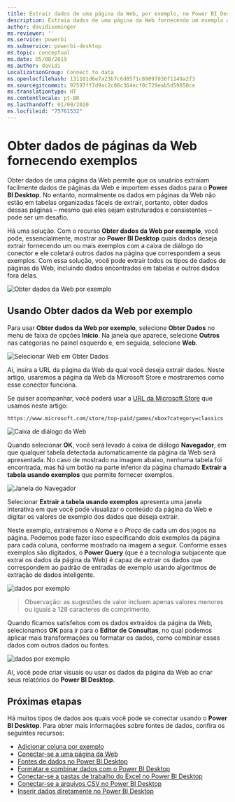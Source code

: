 ```yaml
---
title: Extrair dados de uma página da Web, por exemplo, no Power BI Desktop
description: Extraia dados de uma página da Web fornecendo um exemplo dos dados dos quais deseja efetuar pull
author: davidiseminger
ms.reviewer: ''
ms.service: powerbi
ms.subservice: powerbi-desktop
ms.topic: conceptual
ms.date: 05/08/2019
ms.author: davidi
LocalizationGroup: Connect to data
ms.openlocfilehash: 131101d6e7a23b7c6d8571c89097036f1149a2f3
ms.sourcegitcommit: 97597ff7d9ac2c08c364ecf0c729eab5d59850ce
ms.translationtype: HT
ms.contentlocale: pt-BR
ms.lasthandoff: 01/09/2020
ms.locfileid: "75761532"
---
```

# <a name="get-webpage-data-by-providing-examples"></a>Obter dados de páginas da Web fornecendo exemplos

Obter dados de uma página da Web permite que os usuários extraiam facilmente dados de páginas da Web e importem esses dados para o **Power BI Desktop**. No entanto, normalmente os dados em páginas da Web não estão em tabelas organizadas fáceis de extrair, portanto, obter dados dessas páginas – mesmo que eles sejam estruturados e consistentes – pode ser um desafio. 

Há uma solução. Com o recurso **Obter dados da Web por exemplo**, você pode, essencialmente, mostrar ao **Power BI Desktop** quais dados deseja extrair fornecendo um ou mais exemplos com a caixa de diálogo do conector e ele coletará outros dados na página que correspondem a seus exemplos. Com essa solução, você pode extrair todos os tipos de dados de páginas da Web, incluindo dados encontrados em tabelas *e* outros dados fora delas. 

![Obter dados da Web por exemplo](media/desktop-connect-to-web-by-example/web-by-example_01.png)



## <a name="using-get-data-from-web-by-example"></a>Usando Obter dados da Web por exemplo

Para usar **Obter dados da Web por exemplo**, selecione **Obter Dados** no menu de faixa de opções **Início**. Na janela que aparece, selecione **Outros** nas categorias no painel esquerdo e, em seguida, selecione **Web**.

![Selecionar Web em Obter Dados](media/desktop-connect-to-web-by-example/web-by-example_03.png)

Aí, insira a URL da página da Web da qual você deseja extrair dados. Neste artigo, usaremos a página da Web da Microsoft Store e mostraremos como esse conector funciona. 

Se quiser acompanhar, você poderá usar a [URL da Microsoft Store](https://www.microsoft.com/store/top-paid/games/xbox?category=classics) que usamos neste artigo:

    https://www.microsoft.com/store/top-paid/games/xbox?category=classics

![Caixa de diálogo da Web](media/desktop-connect-to-web-by-example/web-by-example_04.png)

Quando selecionar **OK**, você será levado à caixa de diálogo **Navegador**, em que qualquer tabela detectada automaticamente da página da Web será apresentada. No caso de mostrado na imagem abaixo, nenhuma tabela foi encontrada, mas há um botão na parte inferior da página chamado **Extrair a tabela usando exemplos** que permite fornecer exemplos.


![Janela do Navegador](media/desktop-connect-to-web-by-example/web-by-example_05.png)

Selecionar **Extrair a tabela usando exemplos** apresenta uma janela interativa em que você pode visualizar o conteúdo da página da Web e digitar os valores de exemplo dos dados que deseja extrair. 

Neste exemplo, extrairemos o *Nome* e o *Preço* de cada um dos jogos na página. Podemos pode fazer isso especificando dois exemplos da página para cada coluna, conforme mostrado na imagem a seguir. Conforme esses exemplos são digitados, o **Power Query** (que é a tecnologia subjacente que extrai os dados da página da Web) é capaz de extrair os dados que correspondem ao padrão de entradas de exemplo usando algoritmos de extração de dados inteligente.

![dados por exemplo](media/desktop-connect-to-web-by-example/web-by-example_06.png)

> Observação: as sugestões de valor incluem apenas valores menores ou iguais a 128 caracteres de comprimento.

Quando ficamos satisfeitos com os dados extraídos da página da Web, selecionamos **OK** para ir para o **Editor de Consultas**, no qual podemos aplicar mais transformações ou formatar os dados, como combinar esses dados com outros dados ou fontes.

![dados por exemplo](media/desktop-connect-to-web-by-example/web-by-example_07.png)

Aí, você pode criar visuais ou usar os dados da página da Web ao criar seus relatórios do **Power BI Desktop**.


## <a name="next-steps"></a>Próximas etapas
Há muitos tipos de dados aos quais você pode se conectar usando o **Power BI Desktop**. Para obter mais informações sobre fontes de dados, confira os seguintes recursos:

* [Adicionar coluna por exemplo](desktop-add-column-from-example.md)
* [Conectar-se a uma página da Web](desktop-connect-to-web.md)
* [Fontes de dados no Power BI Desktop](desktop-data-sources.md)
* [Formatar e combinar dados com o Power BI Desktop](desktop-shape-and-combine-data.md)
* [Conectar-se a pastas de trabalho do Excel no Power BI Desktop](desktop-connect-excel.md)   
* [Conectar-se a arquivos CSV no Power BI Desktop](desktop-connect-csv.md)   
* [Inserir dados diretamente no Power BI Desktop](desktop-enter-data-directly-into-desktop.md)   

